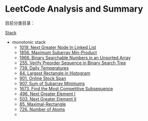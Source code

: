 # LeetCode Analysis and Summary

目前分类目录：

[Stack](https://github.com/yanheng888/leetcode/tree/main/stack)
* monotonic stack
  * [1019. Next Greater Node In Linked List ](https://github.com/yanheng888/leetcode/tree/main/stack/1019.%20Next%20Greater%20Node%20In%20Linked%20List)
  * [1856. Maximum Subarray Min-Product](https://github.com/yanheng888/leetcode/tree/main/stack/1856.%20Maximum%20Subarray%20Min-Product)
  * [1966. Binary Searchable Numbers in an Unsorted Array](https://github.com/yanheng888/leetcode/tree/main/stack/1966.%20Binary%20Searchable%20Numbers%20in%20an%20Unsorted%20Array)
  * [255. Verify Preorder Sequence in Binary Search Tree](https://github.com/yanheng888/leetcode/tree/main/stack/255.%20Verify%20Preorder%20Sequence%20in%20Binary%20Search%20Tree)
  * [739. Daily Temperatures](https://github.com/yanheng888/leetcode/tree/main/stack/739.%20Daily%20Temperatures)
  * [84. Largest Rectangle in Histogram](https://github.com/yanheng888/leetcode/tree/main/stack/84.%20Largest%20Rectangle%20in%20Histogram)
  * [901. Online Stock Span](https://github.com/yanheng888/leetcode/tree/main/stack/901.%20Online%20Stock%20Span)
  * [907. Sum of Subarray Minimums](https://github.com/yanheng888/leetcode/tree/main/stack/907.%20Sum%20of%20Subarray%20Minimums)
  * [1673. Find the Most Competitive Subsequence](https://github.com/yanheng888/leetcode/tree/main/stack/1673.%20Find%20the%20Most%20Competitive%20Subsequence)
  * [496. Next Greater Element I](https://github.com/yanheng888/leetcode/tree/main/stack/496.%20Next%20Greater%20Element%20I)
  * [503. Next Greater Element II](https://github.com/yanheng888/leetcode/tree/main/stack/503.%20Next%20Greater%20Element%20II)
  * [85. Maximal-Rectangle](https://github.com/yanheng888/leetcode/tree/main/stack/85.%20Maximal-Rectangle)
  * [726. Number of Atoms](https://github.com/yanheng888/leetcode/tree/main/stack/726.%20Number%20of%20Atoms)
  * 


